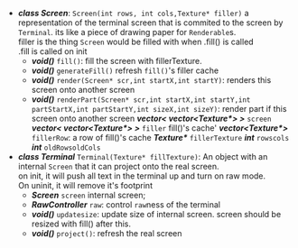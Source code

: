 - ***class Screen***: `Screen(int rows, int cols,Texture* filler)` a representation of the terminal screen that is commited to the screen by `Terminal`. its like a piece of drawing paper for `Renderable`s.  
  filler is the thing `Screen` would be filled with when .fill() is called  
  .fill is called on init
  - ***void()*** `fill()`: fill the screen with fillerTexture.
  - ***void()*** `generateFill()` refresh `fill()`'s filler cache 
  - ***void()*** `render(Screen* scr,int startX,int startY)`: renders this screen onto another screen
  - ***void()*** `renderPart(Screen* scr,int startX,int startY,int partStartX,int partStartY,int sizeX,int sizeY)`: render part if this screen onto another screen
  ***vector< vector\<Texture\*> >*** `screen`
  ***vector< vector\<Texture\*> >*** `filler` fill()'s cache'
  ***vector\<Texture\*>*** `fillerRow`: a row of fill()'s cache
  ***Texture\**** `fillerTexture`
  ***int*** `rowscols`
  ***int*** `oldRowsoldCols`
- ***class Terminal*** `Terminal(Texture* fillTexture)`: An object with an internal `Screen` that it can project onto the real screen.  
  on init, it will push all text in the terminal up and turn on raw mode.  
  On uninit, it will remove it's footprint
  - ***Screen*** `screen` internal screen;
  - ***RawController*** `raw`: control `raw`ness of the terminal
  - ***void()*** `updatesize`: update size of internal screen. screen should be resized with fill() after this.
  - ***void()*** `project()`: refresh the real screen

